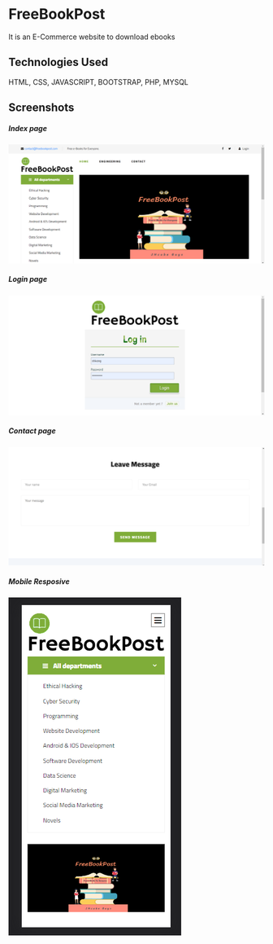 <h1>FreeBookPost</h1>

<p>It is an E-Commerce website to download ebooks</p>

<h2>Technologies Used</h2>

<p>HTML, CSS, JAVASCRIPT, BOOTSTRAP, PHP, MYSQL</P>

<h2>Screenshots</h2>
<p><h5>Index page</h5>
    <img src="img/1.png">
    <h5>Login page</h5>
    <img src="img/2.png">
    <h5>Contact page</h5>
    <img src="img/3.png">
    <h5>Mobile Resposive</h5>
    <img src="img/4.png">
</p>